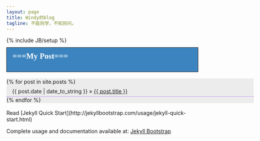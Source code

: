 ```yaml
---
layout: page
title: Windy的blog
tagline: 不能则学，不知则问。
---
```

{% include JB/setup %}

## <div style="background-color:#3C84BF; border:1px solid; font-family:微软雅黑, 'Microsoft YaHei'; padding-left:15px; margin:-20px auto 8px auto;" ><h4 style="color:#fff; margin-top:10px">===My Post===</h4></div>
<div style="background:#ECECEC; width:650px; display:block padding:0">
<ul class="posts" style="list-style:none; padding:0; margin:0">
  {% for post in site.posts %}
    <li style="height:30px; border-bottom:1px dotted #9B47F2; padding-left:15px; line-height:33px;"><span>{{ post.date | date_to_string }}</span> &raquo; <a href="{{ BASE_PATH }}{{ post.url }}">{{ post.title }}</a></li>
  {% endfor %}
</ul>
</div>
<br>
Read [Jekyll Quick Start](http://jekyllbootstrap.com/usage/jekyll-quick-start.html)

Complete usage and documentation available at: [Jekyll Bootstrap](http://jekyllbootstrap.com)




